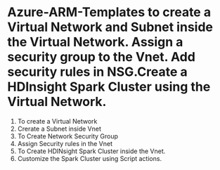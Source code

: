 # Azure-ARM-Templates to create a Virtual Network and Subnet inside the Virtual Network. Assign a security group to the Vnet. Add security rules in NSG.Create a HDInsight Spark Cluster using the Virtual Network.
1. To create a Virtual Network
2. Crerate a Subnet inside Vnet
3. To Create Network Security Group
4. Assign Security rules in the Vnet
5. To Create HDINsight Spark Cluster inside the Vnet.
6. Customize the Spark Cluster using Script actions.
